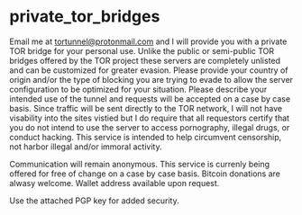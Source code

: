 # private_tor_bridges

Email me at tortunnel@protonmail.com and I will provide you with a private TOR bridge for your personal use. Unlike the public or semi-public TOR bridges offered by the TOR project these servers are completely unlisted and can be customized for greater evasion.  Please provide your country of origin and/or the type of blocking you are trying to evade to allow the server configuration to be optimized for your situation. Please describe your intended use of the tunnel and requests will be accepted on a case by case basis. Since traffic will be sent directly to the TOR network, I will not have visability into the sites vistied but I do require that all requestors certify that you do not intend to use the server to access pornography, illegal drugs, or conduct hacking. This service is intended to help circumvent censorship, not harbor illegal and/or immoral activity.

Communication will remain anonymous. This service is currenly being offered for free of change on a case by case basis. Bitcoin donations are alwasy welcome. Wallet address available upon request.


Use the attached PGP key for added security.

